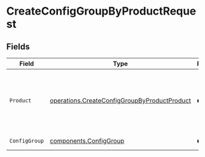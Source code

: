 # CreateConfigGroupByProductRequest


## Fields

| Field                                                                                                        | Type                                                                                                         | Required                                                                                                     | Description                                                                                                  |
| ------------------------------------------------------------------------------------------------------------ | ------------------------------------------------------------------------------------------------------------ | ------------------------------------------------------------------------------------------------------------ | ------------------------------------------------------------------------------------------------------------ |
| `Product`                                                                                                    | [operations.CreateConfigGroupByProductProduct](../../models/operations/createconfiggroupbyproductproduct.md) | :heavy_check_mark:                                                                                           | Name of the Cribl product to add the Worker Group or Edge Fleet to.                                          |
| `ConfigGroup`                                                                                                | [components.ConfigGroup](../../models/components/configgroup.md)                                             | :heavy_check_mark:                                                                                           | ConfigGroup object                                                                                           |